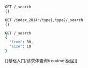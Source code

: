 ```bash
GET /_search
{}
```
```bash
GET /index_2014*/type1,type2/_search
{}
```
```bash
GET /_search
{
  "from": 30,
  "size": 10
}
```

[[基础入门/请求体查询/readme|返回]]